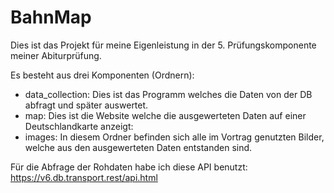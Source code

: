 # BahnMap

Dies ist das Projekt für meine Eigenleistung in der 5. Prüfungskomponente meiner Abiturprüfung.

Es besteht aus drei Komponenten (Ordnern):
- data_collection: Dies ist das Programm welches die Daten von der DB abfragt und später auswertet.
- map: Dies ist die Website welche die ausgewerteten Daten auf einer Deutschlandkarte anzeigt:
- images: In diesem Ordner befinden sich alle im Vortrag genutzten Bilder, welche aus den ausgewerteten Daten entstanden sind.


Für die Abfrage der Rohdaten habe ich diese API benutzt: https://v6.db.transport.rest/api.html